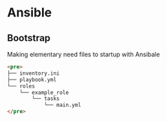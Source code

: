 # Ansible
## Bootstrap
Making elementary need files to startup with Ansibale 
```html
<pre>
├── inventory.ini
├── playbook.yml
└── roles
    └── example_role
        └── tasks
            └── main.yml
</pre>
```
